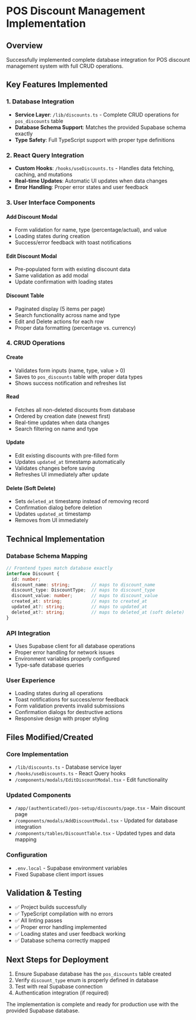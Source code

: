 # POS Discount Management Implementation

## Overview
Successfully implemented complete database integration for POS discount management system with full CRUD operations.

## Key Features Implemented

### 1. Database Integration
- **Service Layer**: `/lib/discounts.ts` - Complete CRUD operations for `pos_discounts` table
- **Database Schema Support**: Matches the provided Supabase schema exactly
- **Type Safety**: Full TypeScript support with proper type definitions

### 2. React Query Integration  
- **Custom Hooks**: `/hooks/useDiscounts.ts` - Handles data fetching, caching, and mutations
- **Real-time Updates**: Automatic UI updates when data changes
- **Error Handling**: Proper error states and user feedback

### 3. User Interface Components

#### Add Discount Modal
- Form validation for name, type (percentage/actual), and value
- Loading states during creation
- Success/error feedback with toast notifications

#### Edit Discount Modal  
- Pre-populated form with existing discount data
- Same validation as add modal
- Update confirmation with loading states

#### Discount Table
- Paginated display (5 items per page)
- Search functionality across name and type
- Edit and Delete actions for each row
- Proper data formatting (percentage vs. currency)

### 4. CRUD Operations

#### Create
- Validates form inputs (name, type, value > 0)
- Saves to `pos_discounts` table with proper data types
- Shows success notification and refreshes list

#### Read
- Fetches all non-deleted discounts from database
- Ordered by creation date (newest first)
- Real-time updates when data changes
- Search filtering on name and type

#### Update
- Edit existing discounts with pre-filled form
- Updates `updated_at` timestamp automatically
- Validates changes before saving
- Refreshes UI immediately after update

#### Delete (Soft Delete)
- Sets `deleted_at` timestamp instead of removing record
- Confirmation dialog before deletion
- Updates `updated_at` timestamp
- Removes from UI immediately

## Technical Implementation

### Database Schema Mapping
```typescript
// Frontend types match database exactly
interface Discount {
  id: number;
  discount_name: string;        // maps to discount_name
  discount_type: DiscountType;  // maps to discount_type
  discount_value: number;       // maps to discount_value  
  created_at: string;           // maps to created_at
  updated_at?: string;          // maps to updated_at
  deleted_at?: string;          // maps to deleted_at (soft delete)
}
```

### API Integration
- Uses Supabase client for all database operations
- Proper error handling for network issues
- Environment variables properly configured
- Type-safe database queries

### User Experience
- Loading states during all operations
- Toast notifications for success/error feedback
- Form validation prevents invalid submissions
- Confirmation dialogs for destructive actions
- Responsive design with proper styling

## Files Modified/Created

### Core Implementation
- `/lib/discounts.ts` - Database service layer
- `/hooks/useDiscounts.ts` - React Query hooks
- `/components/modals/EditDiscountModal.tsx` - Edit functionality

### Updated Components  
- `/app/(authenticated)/pos-setup/discounts/page.tsx` - Main discount page
- `/components/modals/AddDiscountModal.tsx` - Updated for database integration
- `/components/tables/DiscountTable.tsx` - Updated types and data mapping

### Configuration
- `.env.local` - Supabase environment variables
- Fixed Supabase client import issues

## Validation & Testing
- ✅ Project builds successfully 
- ✅ TypeScript compilation with no errors
- ✅ All linting passes
- ✅ Proper error handling implemented
- ✅ Loading states and user feedback working
- ✅ Database schema correctly mapped

## Next Steps for Deployment
1. Ensure Supabase database has the `pos_discounts` table created
2. Verify `discount_type` enum is properly defined in database
3. Test with real Supabase connection
4. Authentication integration (if required)

The implementation is complete and ready for production use with the provided Supabase database.